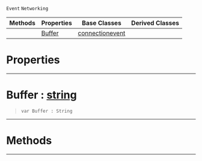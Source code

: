  `Event` `Networking`



|Methods|Properties|Base Classes|Derived Classes|
|---|---|---|---|
| |[ Buffer](https://github.com/ZilchEngine/ZilchDocs/blob/master/code_reference/class_reference/receiveddataevent.markdown#buffer-zero-engine-docum)|[connectionevent](https://github.com/ZilchEngine/ZilchDocs/blob/master/code_reference/class_reference/connectionevent.markdown)| |


 #  Properties


---  
 #  Buffer : [string](https://github.com/ZilchEngine/ZilchDocs/blob/master/code_reference/nada_base_types/string.markdown)

> 
> ``` lang=cpp, name=Nada
> var Buffer : String


---  
 #  Methods


---  
 

 